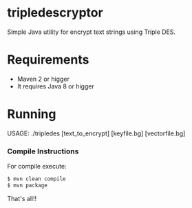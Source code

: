 # tripledescryptor
Simple Java utility for encrypt text strings using Triple DES. 

# Requirements

* Maven 2 or higger
* It requires Java 8 or higger


# Running
USAGE: ./tripledes [text_to_encrypt] [keyfile.bg] [vectorfile.bg]

### Compile Instructions

For compile execute: 
```sh
$ mvn clean compile
$ mvn package
```
That's all!! 


